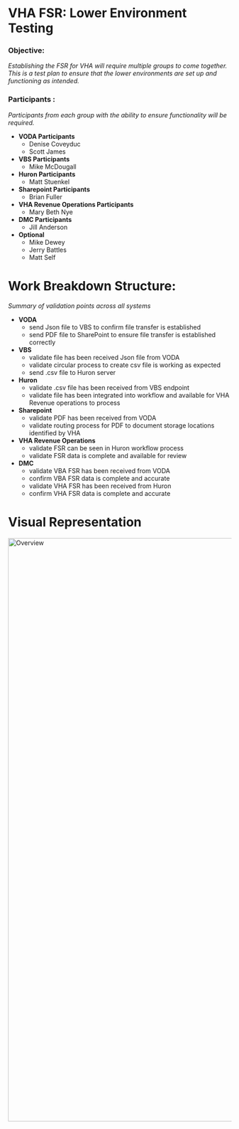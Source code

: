 # VHA FSR:  Lower Environment Testing 

### Objective:
*Establishing the FSR for VHA will require multiple groups to come together. This is a test plan to ensure that the lower environments are set up and functioning as intended.*

### Participants :
*Participants from each group with the ability to ensure functionality will be required.* 
- **VODA Participants**
   - Denise Coveyduc
  - Scott James
- **VBS Participants**
  - Mike McDougall
-  **Huron Participants**
   - Matt Stuenkel
- **Sharepoint Participants**
  - Brian Fuller
- **VHA Revenue Operations Participants**
  - Mary Beth Nye
-  **DMC  Participants**
   - Jill Anderson
-  **Optional**
   - Mike Dewey
   - Jerry Battles
   - Matt Self


# Work Breakdown Structure:
*Summary of validation points across all systems*

- **VODA**
  - send Json file to VBS to confirm file transfer is established
  - send PDF file to SharePoint to ensure file transfer is established correctly
- **VBS**
  - validate file has been received Json file from VODA 
  - validate circular process to create csv file is working as expected
  - send .csv file to Huron server 
-  **Huron**
   - validate .csv file has been received from VBS endpoint 
   - validate file has been integrated into workflow and available for VHA Revenue operations to process
- **Sharepoint**
  - validate PDF has been received from VODA
  - validate routing process for PDF to document storage locations identified by VHA
- **VHA Revenue Operations**
  - validate FSR can be seen in Huron workflow process
  - validate FSR data is complete and available for review
-  **DMC**
   - validate VBA FSR has been received from VODA
   - confirm VBA FSR data is complete and accurate
   - validate VHA FSR has been received from Huron
   - confirm VHA FSR data is complete and accurate


# Visual Representation
<img width="1312" alt="Overview" src="https://user-images.githubusercontent.com/72393866/175319435-eb40f10c-229c-4c20-a749-cd4f6348bcef.png">
